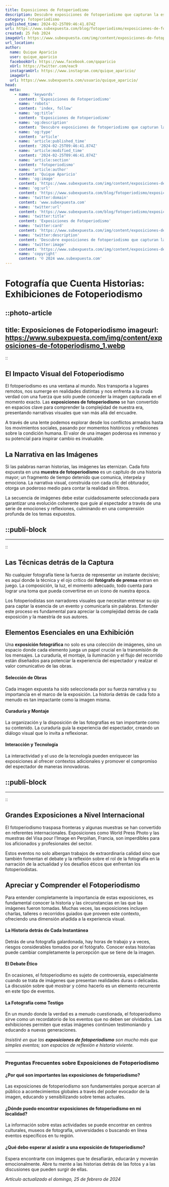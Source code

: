 ```yaml
---
title: Exposiciones de Fotoperiodismo
description: Descubre exposiciones de fotoperiodismo que capturan la esencia del momento. Imágenes poderosas y narrativas visuales impactantes te esperan.
category: fotoperiodismo
published_time: 2024-02-25T09:46:41.874Z
url: https://www.subexpuesta.com/blog/fotoperiodismo/exposiciones-de-fotoperiodismo
created: 25 Feb 2024
imageUrl: https://www.subexpuesta.com/img/content/exposiciones-de-fotoperiodismo_1.webp
url_location:
author:
  name: Quique Aparicio
  user: quique_aparicio
  facebookUrl: https://www.facebook.com/qaparicio
  xUrl: https://twitter.com/eac9
  instagramUrl: https://www.instagram.com/quique_aparicio/
  imageUrl: 
  url: https://www.subexpuesta.com/usuario/quique_aparicio/
head:
  meta:
    - name: 'keywords'
      content: 'Exposiciones de Fotoperiodismo'
    - name: 'robots'
      content: 'index, follow'
    - name: 'og:title'
      content: 'Exposiciones de Fotoperiodismo'
    - name: 'og:description'
      content: 'Descubre exposiciones de fotoperiodismo que capturan la esencia del momento. Imágenes poderosas y narrativas visuales impactantes te esperan.'
    - name: 'og:type'
      content: 'article'
    - name: 'article:published_time'
      content: '2024-02-25T09:46:41.874Z'
    - name: 'article:modified_time'
      content: '2024-02-25T09:46:41.874Z'
    - name: 'article:section'
      content: 'fotoperiodismo'
    - name: 'article:author'
      content: 'Quique Aparicio'
    - name: 'og:image'
      content: 'https://www.subexpuesta.com/img/content/exposiciones-de-fotoperiodismo_1.webp'
    - name: 'og:url'
      content: 'https://www.subexpuesta.com/blog/fotoperiodismo/exposiciones-de-fotoperiodismo'
    - name: 'twitter:domain'
      content: 'www.subexpuesta.com'
    - name: 'twitter:url'
      content: 'https://www.subexpuesta.com/blog/fotoperiodismo/exposiciones-de-fotoperiodismo'
    - name: 'twitter:title'
      content: 'Exposiciones de Fotoperiodismo'
    - name: 'twitter:card'
      content: 'https://www.subexpuesta.com/img/content/exposiciones-de-fotoperiodismo_1.webp'
    - name: 'twitter:description'
      content: 'Descubre exposiciones de fotoperiodismo que capturan la esencia del momento. Imágenes poderosas y narrativas visuales impactantes te esperan.'
    - name: 'twitter:image'
      content: 'https://www.subexpuesta.com/img/content/exposiciones-de-fotoperiodismo_1.webp'
    - name: 'copyright'
      content: '© 2024 www.subexpuesta.com'
---
```

# Fotografía que Cuenta Historias: Exhibiciones de Fotoperiodismo


::photo-article
---
title: Exposiciones de Fotoperiodismo
imageurl: https://www.subexpuesta.com/img/content/exposiciones-de-fotoperiodismo_1.webp
---
::



## El Impacto Visual del Fotoperiodismo

El fotoperiodismo es una ventana al mundo. Nos transporta a lugares remotos, nos sumerge en realidades distintas y nos enfrenta a la cruda verdad con una fuerza que solo puede conceder la imagen capturada en el momento exacto. Las **exposiciones de fotoperiodismo** se han convertido en espacios clave para comprender la complejidad de nuestra era, presentando narrativas visuales que van más allá del encuadre.

A través de una lente podemos explorar desde los conflictos armados hasta los movimientos sociales, pasando por momentos históricos y reflexiones sobre la condición humana. El valor de una imagen poderosa es inmenso y su potencial para inspirar cambio es invaluable.

## La Narrativa en las Imágenes

Si las palabras narran historias, las imágenes las eternizan. Cada foto expuesta en una **muestra de fotoperiodismo** es un capítulo de una historia mayor; un fragmento de tiempo detenido que comunica, interpela y emociona. La narrativa visual, construida con cada clic del obturador, otorga un poderoso medio para contar la realidad sin filtros.

La secuencia de imágenes debe estar cuidadosamente seleccionada para garantizar una evolución coherente que guíe al espectador a través de una serie de emociones y reflexiones, culminando en una comprensión profunda de los temas expuestos.


  ::publi-block
  ---
  ---
  ::
  
  

## Las Técnicas detrás de la Captura

No cualquier fotografía tiene la fuerza de representar un instante decisivo; es aquí donde la técnica y el ojo crítico del **fotógrafo de prensa** entran en juego. La composición, la luz, el momento adecuado, todo cuenta para lograr una toma que pueda convertirse en un ícono de nuestra época.

Los fotoperiodistas son narradores visuales que necesitan entrenar su ojo para captar la esencia de un evento y comunicarla sin palabras. Entender este proceso es fundamental para apreciar la complejidad detrás de cada exposición y la maestría de sus autores.

## Elementos Esenciales en una Exhibición

Una **exposición fotográfica** no solo es una colección de imágenes, sino un espacio donde cada elemento juega un papel crucial en la transmisión de los mensajes. La curaduría, el montaje, la iluminación y el flujo del recorrido están diseñados para potenciar la experiencia del espectador y realzar el valor comunicativo de las obras.

#### Selección de Obras
Cada imagen expuesta ha sido seleccionada por su fuerza narrativa y su importancia en el marco de la exposición. La historia detrás de cada foto a menudo es tan impactante como la imagen misma.

#### Curaduría y Montaje
La organización y la disposición de las fotografías es tan importante como su contenido. La curaduría guía la experiencia del espectador, creando un diálogo visual que lo invita a reflexionar.

#### Interacción y Tecnología
La interactividad y el uso de la tecnología pueden enriquecer las exposiciones al ofrecer contextos adicionales y promover el compromiso del espectador de maneras innovadoras.


  ::publi-block
  ---
  ---
  ::
  
  

## Grandes Exposiciones a Nivel Internacional

El fotoperiodismo traspasa fronteras y algunas muestras se han convertido en referentes internacionales. Exposiciones como World Press Photo y las muestras del Visa pour l'Image en Perpiñan, Francia, son imperdibles para los aficionados y profesionales del sector.

Estos eventos no solo albergan trabajos de extraordinaria calidad sino que también fomentan el debate y la reflexión sobre el rol de la fotografía en la narración de la actualidad y los desafíos éticos que enfrentan los fotoperiodistas.

## Apreciar y Comprender el Fotoperiodismo

Para entender completamente la importancia de estas exposiciones, es fundamental conocer la historia y las circunstancias en las que las imágenes fueron tomadas. Muchas veces, las exposiciones incluyen charlas, talleres o recorridos guiados que proveen este contexto, ofreciendo una dimensión añadida a la experiencia visual.

#### La Historia detrás de Cada Instantánea
Detrás de una fotografía galardonada, hay horas de trabajo y a veces, riesgos considerables tomados por el fotógrafo. Conocer estas historias puede cambiar completamente la percepción que se tiene de la imagen.

#### El Debate Ético
En ocasiones, el fotoperiodismo es sujeto de controversia, especialmente cuando se trata de imágenes que presentan realidades duras o delicadas. La discusión sobre qué mostrar y cómo hacerlo es un elemento recurrente en este tipo de eventos.

#### La Fotografía como Testigo
En un mundo donde la verdad es a menudo cuestionada, el fotoperiodismo sirve como un recordatorio de los eventos que no deben ser olvidados. Las exhibiciones permiten que estas imágenes continúen testimoniando y educando a nuevas generaciones.

*Insistiré en que las **exposiciones de fotoperiodismo** son mucho más que simples eventos; son espacios de reflexión e historia viviente.*

---

### Preguntas Frecuentes sobre Exposiciones de Fotoperiodismo

#### ¿Por qué son importantes las exposiciones de fotoperiodismo?
Las exposiciones de fotoperiodismo son fundamentales porque acercan al público a acontecimientos globales a través del poder evocador de la imagen, educando y sensibilizando sobre temas actuales.

#### ¿Dónde puedo encontrar exposiciones de fotoperiodismo en mi localidad?
La información sobre estas actividades se puede encontrar en centros culturales, museos de fotografía, universidades o buscando en línea eventos específicos en tu región.

#### ¿Qué debo esperar al asistir a una exposición de fotoperiodismo?
Espera encontrarte con imágenes que te desafiarán, educarán y moverán emocionalmente. Abre tu mente a las historias detrás de las fotos y a las discusiones que pueden surgir de ellas.

_Artículo actualizado el domingo, 25 de febrero de 2024_